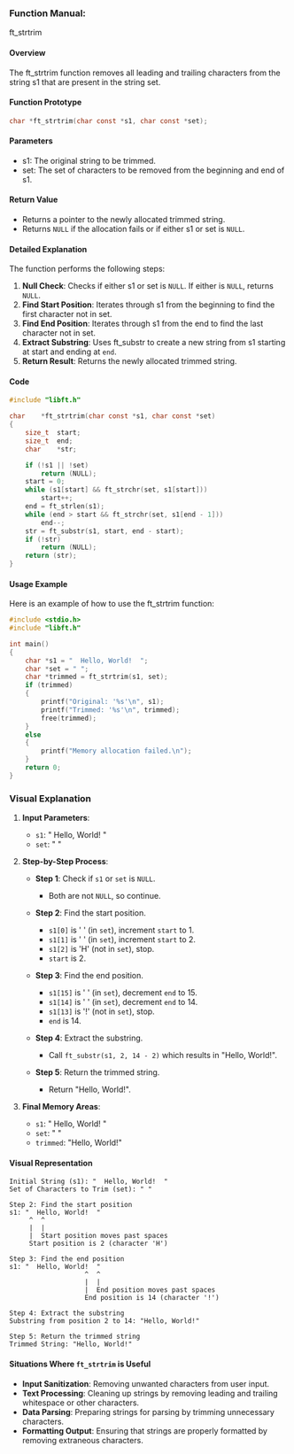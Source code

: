 ### Function Manual: 

ft_strtrim

#### Overview
The ft_strtrim function removes all leading and trailing characters from the string s1 that are present in the string set.

#### Function Prototype
```c
char *ft_strtrim(char const *s1, char const *set);
```

#### Parameters
- s1: The original string to be trimmed.
- set: The set of characters to be removed from the beginning and end of s1.

#### Return Value
- Returns a pointer to the newly allocated trimmed string.
- Returns `NULL` if the allocation fails or if either s1 or set is `NULL`.

#### Detailed Explanation
The function performs the following steps:
1. **Null Check**: Checks if either s1 or set is `NULL`. If either is `NULL`, returns `NULL`.
2. **Find Start Position**: Iterates through s1 from the beginning to find the first character not in set.
3. **Find End Position**: Iterates through s1 from the end to find the last character not in set.
4. **Extract Substring**: Uses ft_substr to create a new string from s1 starting at start and ending at `end`.
5. **Return Result**: Returns the newly allocated trimmed string.

#### Code
```c
#include "libft.h"

char	*ft_strtrim(char const *s1, char const *set)
{
	size_t	start;
	size_t	end;
	char	*str;

	if (!s1 || !set)
		return (NULL);
	start = 0;
	while (s1[start] && ft_strchr(set, s1[start]))
		start++;
	end = ft_strlen(s1);
	while (end > start && ft_strchr(set, s1[end - 1]))
		end--;
	str = ft_substr(s1, start, end - start);
	if (!str)
		return (NULL);
	return (str);
}
```

#### Usage Example
Here is an example of how to use the ft_strtrim function:
```c
#include <stdio.h>
#include "libft.h"

int main()
{
    char *s1 = "  Hello, World!  ";
    char *set = " ";
    char *trimmed = ft_strtrim(s1, set);
    if (trimmed)
    {
        printf("Original: '%s'\n", s1);
        printf("Trimmed: '%s'\n", trimmed);
        free(trimmed);
    }
    else
    {
        printf("Memory allocation failed.\n");
    }
    return 0;
}
```

### Visual Explanation

1. **Input Parameters**:
   - `s1`: "  Hello, World!  "
   - `set`: " "

2. **Step-by-Step Process**:

   - **Step 1**: Check if `s1` or `set` is `NULL`.
     - Both are not `NULL`, so continue.

   - **Step 2**: Find the start position.
     - `s1[0]` is ' ' (in `set`), increment `start` to 1.
     - `s1[1]` is ' ' (in `set`), increment `start` to 2.
     - `s1[2]` is 'H' (not in `set`), stop.
     - `start` is 2.

   - **Step 3**: Find the end position.
     - `s1[15]` is ' ' (in `set`), decrement `end` to 15.
     - `s1[14]` is ' ' (in `set`), decrement `end` to 14.
     - `s1[13]` is '!' (not in `set`), stop.
     - `end` is 14.

   - **Step 4**: Extract the substring.
     - Call `ft_substr(s1, 2, 14 - 2)` which results in "Hello, World!".

   - **Step 5**: Return the trimmed string.
     - Return "Hello, World!".

3. **Final Memory Areas**:
   - `s1`: "  Hello, World!  "
   - `set`: " "
   - `trimmed`: "Hello, World!"

#### Visual Representation

```plaintext
Initial String (s1): "  Hello, World!  "
Set of Characters to Trim (set): " "

Step 2: Find the start position
s1: "  Hello, World!  "
     ^  ^
     |  |
     |  Start position moves past spaces
     Start position is 2 (character 'H')

Step 3: Find the end position
s1: "  Hello, World!  "
                   ^  ^
                   |  |
                   |  End position moves past spaces
                   End position is 14 (character '!')

Step 4: Extract the substring
Substring from position 2 to 14: "Hello, World!"

Step 5: Return the trimmed string
Trimmed String: "Hello, World!"
```

#### Situations Where `ft_strtrim` is Useful
- **Input Sanitization**: Removing unwanted characters from user input.
- **Text Processing**: Cleaning up strings by removing leading and trailing whitespace or other characters.
- **Data Parsing**: Preparing strings for parsing by trimming unnecessary characters.
- **Formatting Output**: Ensuring that strings are properly formatted by removing extraneous characters.
